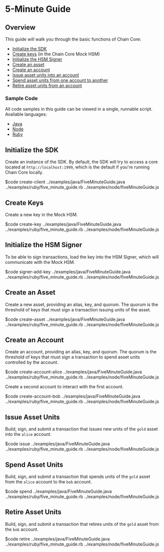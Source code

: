 <!---
This guide will walk you through the basic functions of Chain Core.
-->

# 5-Minute Guide

## Overview

This guide will walk you through the basic functions of Chain Core:

* [Initialize the SDK](#initialize-the-sdk)
* [Create keys](#create-keys) (in the Chain Core Mock HSM)
* [Initialize the HSM Signer](#initialize-the-hsm-signer)
* [Create an asset](#create-an-asset)
* [Create an account](#create-an-account)
* [Issue asset units into an account](#issue-asset-units)
* [Spend asset units from one account to another](#spend-asset-units)
* [Retire asset units from an account](#retire-asset-units)

### Sample Code

All code samples in this guide can be viewed in a single, runnable script. Available languages:

- [Java](../examples/java/FiveMinuteGuide.java)
- [Node](../examples/node/fiveMinuteGuide.js)
- [Ruby](../examples/ruby/five_minute_guide.rb)

## Initialize the SDK

Create an instance of the SDK. By default, the SDK will try to access a core located at `http://localhost:1999`, which is the default if you're running Chain Core locally.

$code create-client ../examples/java/FiveMinuteGuide.java ../examples/ruby/five_minute_guide.rb ../examples/node/fiveMinuteGuide.js

## Create Keys

Create a new key in the Mock HSM.

$code create-key ../examples/java/FiveMinuteGuide.java ../examples/ruby/five_minute_guide.rb ../examples/node/fiveMinuteGuide.js

## Initialize the HSM Signer

To be able to sign transactions, load the key into the HSM Signer, which will communicate with the Mock HSM.

$code signer-add-key ../examples/java/FiveMinuteGuide.java ../examples/ruby/five_minute_guide.rb ../examples/node/fiveMinuteGuide.js

## Create an Asset

Create a new asset, providing an alias, key, and quorum. The quorum is the threshold of keys that must sign a transaction issuing units of the asset.

$code create-asset ../examples/java/FiveMinuteGuide.java ../examples/ruby/five_minute_guide.rb ../examples/node/fiveMinuteGuide.js

## Create an Account

Create an account, providing an alias, key, and quorum. The quorum is the threshold of keys that must sign a transaction to spend asset units controlled by the account.

$code create-account-alice ../examples/java/FiveMinuteGuide.java ../examples/ruby/five_minute_guide.rb ../examples/node/fiveMinuteGuide.js

Create a second account to interact with the first account.

$code create-account-bob ../examples/java/FiveMinuteGuide.java ../examples/ruby/five_minute_guide.rb ../examples/node/fiveMinuteGuide.js

## Issue Asset Units

Build, sign, and submit a transaction that issues new units of the `gold` asset into the `alice` account.

$code issue ../examples/java/FiveMinuteGuide.java ../examples/ruby/five_minute_guide.rb ../examples/node/fiveMinuteGuide.js

## Spend Asset Units

Build, sign, and submit a transaction that spends units of the `gold` asset from the `alice` account to the `bob` account.

$code spend ../examples/java/FiveMinuteGuide.java ../examples/ruby/five_minute_guide.rb ../examples/node/fiveMinuteGuide.js

## Retire Asset Units

Build, sign, and submit a transaction that retires units of the `gold` asset from the `bob` account.

$code retire ../examples/java/FiveMinuteGuide.java ../examples/ruby/five_minute_guide.rb ../examples/node/fiveMinuteGuide.js
